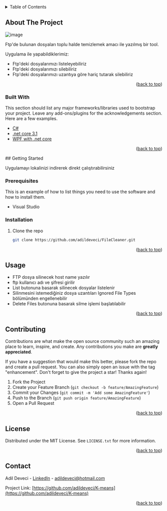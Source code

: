 <!-- TABLE OF CONTENTS -->
<details>
  <summary>Table of Contents</summary>
  <ol>
    <li>
      <a href="#about-the-project">About The Project</a>
      <ul>
        <li><a href="#built-with">Built With</a></li>
      </ul>
    </li>
    <li>
      <a href="#getting-started">Getting Started</a>
      <ul>
        <li><a href="#prerequisites">Prerequisites</a></li>
        <li><a href="#installation">Installation</a></li>
      </ul>
    </li>
    <li><a href="#usage">Usage</a></li> 
    <li><a href="#contributing">Contributing</a></li>
    <li><a href="#license">License</a></li>
    <li><a href="#contact">Contact</a></li>
  </ol>
</details>



<!-- ABOUT THE PROJECT -->
## About The Project

![image](https://user-images.githubusercontent.com/21089760/156881583-650eb3fe-df9d-433c-90e7-91574cc4fbfe.png)

Ftp'de bulunan dosyaları toplu halde temizlemek amacı ile yazılmış bir tool.

Uygulama ile yapabildiklerimiz:
* Ftp'deki dosyalarımızı listeleyebiliriz
* Ftp'deki dosyalarımızı silebiliriz
* Ftp'deki dosyalarımızı uzantıya göre hariç tutarak silebiliriz

 <p align="right">(<a href="#top">back to top</a>)</p>

### Built With

This section should list any major frameworks/libraries used to bootstrap your project. Leave any add-ons/plugins for the acknowledgements section. Here are a few examples.

* [C#](https://docs.microsoft.com/tr-tr/dotnet/csharp/)
* [.net core 3.1](https://docs.microsoft.com/tr-tr/dotnet/core/whats-new/dotnet-core-3-1) 
* [WPF with .net core](https://docs.microsoft.com/en-us/shows/desktop-and-net-core-101/create-your-first-wpf-app-on-net-core)
 
 <p align="right">(<a href="#top">back to top</a>)</p>
<!-- GETTING STARTED -->
## Getting Started

Uygulamayı lokalinizi indirerek direkt çalıştırabilirsiniz

### Prerequisites

This is an example of how to list things you need to use the software and how to install them.
* Visual Studio

### Installation
 
1. Clone the repo
   ```sh
   git clone https://github.com/adildeveci/FileCleaner.git
   ```
   
<p align="right">(<a href="#top">back to top</a>)</p>

<!-- USAGE EXAMPLES -->
## Usage

* FTP dosya silinecek host name yazılır
* ftp kullanıcı adı ve şifresi girilir
* List butonuna basarak silinecek dosyalar listelenir
* Silinmesini istemediğiniz dosya uzantıları Ignored File Types bölümünden engellenebilir
* Delete Files butonuna basarak silme işlemi başlatılabilir
 
 <p align="right">(<a href="#top">back to top</a>)</p>

<!-- CONTRIBUTING -->
## Contributing

Contributions are what make the open source community such an amazing place to learn, inspire, and create. Any contributions you make are **greatly appreciated**.

If you have a suggestion that would make this better, please fork the repo and create a pull request. You can also simply open an issue with the tag "enhancement".
Don't forget to give the project a star! Thanks again!

1. Fork the Project
2. Create your Feature Branch (`git checkout -b feature/AmazingFeature`)
3. Commit your Changes (`git commit -m 'Add some AmazingFeature'`)
4. Push to the Branch (`git push origin feature/AmazingFeature`)
5. Open a Pull Request

<p align="right">(<a href="#top">back to top</a>)</p>



<!-- LICENSE -->
## License

Distributed under the MIT License. See `LICENSE.txt` for more information.

<p align="right">(<a href="#top">back to top</a>)</p>



<!-- CONTACT -->
## Contact

Adil Deveci - [LinkedIn](https://www.linkedin.com/in/adildeveci/) - adildeveci@hotmail.com

Project Link: [https://github.com/adildeveci/K-means](https://github.com/adildeveci/K-means)

<p align="right">(<a href="#top">back to top</a>)</p>
